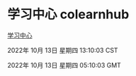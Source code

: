 # 学习中心 colearnhub
[学习中心](http://27.19.33.125:56308/colearnhub/)

2022年 10月 13日 星期四 13:10:03 CST

2022年 10月 13日 星期四 05:10:03 GMT
